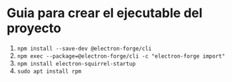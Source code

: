 # Guia para crear el ejecutable del proyecto

1. `npm install --save-dev @electron-forge/cli`
2. `npm exec --package=@electron-forge/cli -c "electron-forge import"`
3. `npm install electron-squirrel-startup`
4. `sudo apt install rpm`